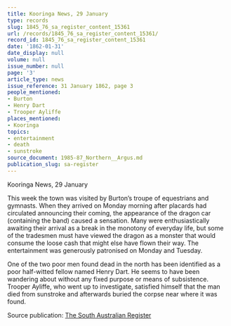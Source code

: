 ```yaml
---
title: Kooringa News, 29 January
type: records
slug: 1845_76_sa_register_content_15361
url: /records/1845_76_sa_register_content_15361/
record_id: 1845_76_sa_register_content_15361
date: '1862-01-31'
date_display: null
volume: null
issue_number: null
page: '3'
article_type: news
issue_reference: 31 January 1862, page 3
people_mentioned:
- Burton
- Henry Dart
- Trooper Ayliffe
places_mentioned:
- Kooringa
topics:
- entertainment
- death
- sunstroke
source_document: 1985-87_Northern__Argus.md
publication_slug: sa-register
---
```


Kooringa News, 29 January

This week the town was visited by Burton’s troupe of equestrians and gymnasts.  When they arrived on Monday morning after placards had circulated announcing their coming, the appearance of the dragon car (containing the band) caused a sensation.  Many were enthusiastically awaiting their arrival as a break in the monotony of everyday life, but some of the tradesmen must have viewed the dragon as a monster that would consume the loose cash that might else have flown their way.  The entertainment was generously patronised on Monday and Tuesday.

One of the two poor men found dead in the north has been identified as a poor half-witted fellow named Henry Dart.  He seems to have been wandering about without any fixed purpose or means of subsistence.  Trooper Ayliffe, who went up to investigate, satisfied himself that the man died from sunstroke and afterwards buried the corpse near where it was found.

Source publication: [The South Australian Register](/publications/sa-register/)
